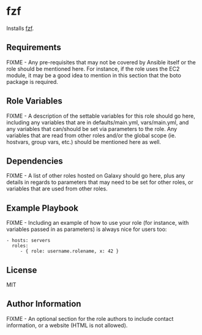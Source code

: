 fzf
===

Installs [fzf](https://github.com/junegunn/fzf#installation).

Requirements
------------

FIXME - Any pre-requisites that may not be covered by Ansible itself or the role should be mentioned here. For instance, if the role uses the EC2 module, it may be a good idea to mention in this section that the boto package is required.

Role Variables
--------------

FIXME - A description of the settable variables for this role should go here, including any variables that are in defaults/main.yml, vars/main.yml, and any variables that can/should be set via parameters to the role. Any variables that are read from other roles and/or the global scope (ie. hostvars, group vars, etc.) should be mentioned here as well.

Dependencies
------------

FIXME - A list of other roles hosted on Galaxy should go here, plus any details in regards to parameters that may need to be set for other roles, or variables that are used from other roles.

Example Playbook
----------------

FIXME - Including an example of how to use your role (for instance, with variables passed in as parameters) is always nice for users too:

    - hosts: servers
      roles:
         - { role: username.rolename, x: 42 }

License
-------

MIT

Author Information
------------------

FIXME - An optional section for the role authors to include contact information, or a website (HTML is not allowed).
